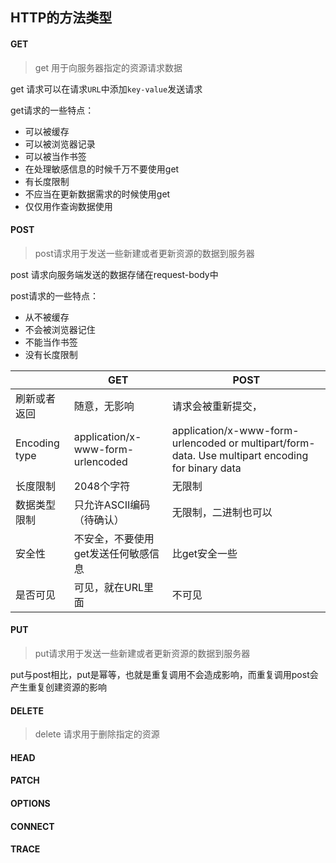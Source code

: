 ## HTTP的方法类型

#### GET

> get 用于向服务器指定的资源请求数据

get 请求可以在请求`URL`中添加`key-value`发送请求

get请求的一些特点：

- 可以被缓存
- 可以被浏览器记录
- 可以被当作书签
- 在处理敏感信息的时候千万不要使用get
- 有长度限制
- 不应当在更新数据需求的时候使用get
- 仅仅用作查询数据使用

#### POST

> post请求用于发送一些新建或者更新资源的数据到服务器

post 请求向服务端发送的数据存储在request-body中

post请求的一些特点：

- 从不被缓存
- 不会被浏览器记住
- 不能当作书签
- 没有长度限制

|               | GET                                 | POST                                                         |
| ------------- | ----------------------------------- | ------------------------------------------------------------ |
| 刷新或者返回  | 随意，无影响                        | 请求会被重新提交，                                           |
| Encoding type | application/x-www-form-urlencoded   | application/x-www-form-urlencoded or multipart/form-data. Use multipart encoding for binary data |
| 长度限制      | 2048个字符                          | 无限制                                                       |
| 数据类型限制  | 只允许ASCII编码（待确认）           | 无限制，二进制也可以                                         |
| 安全性        | 不安全，不要使用get发送任何敏感信息 | 比get安全一些                                                |
| 是否可见      | 可见，就在URL里面                   | 不可见                                                       |

#### PUT

> put请求用于发送一些新建或者更新资源的数据到服务器

put与post相比，put是幂等，也就是重复调用不会造成影响，而重复调用post会产生重复创建资源的影响

#### DELETE

> delete 请求用于删除指定的资源

#### HEAD

#### PATCH

#### OPTIONS

#### CONNECT

#### TRACE



